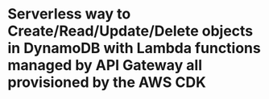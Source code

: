 # Serverless way to Create/Read/Update/Delete objects in DynamoDB with Lambda functions managed by API Gateway all provisioned by the AWS CDK 
